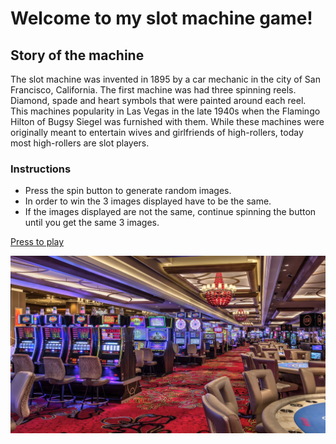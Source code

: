 # Welcome to my slot machine game!

## Story of the machine

The slot machine was invented in 1895 by a car mechanic in the city of San Francisco, California. The first machine was had three spinning reels. Diamond, spade and heart symbols that were painted around each reel. This machines popularity in Las Vegas in the late 1940s when the Flamingo Hilton of Bugsy Siegel was furnished with them. While these machines were originally meant to entertain wives and girlfriends of high-rollers, today most high-rollers are slot players.


### Instructions
* Press the spin button to generate random images.
* In order to win the 3 images displayed have to be the same.
* If the images displayed are not the same, continue spinning the button until you get the same 3 images.


[Press to play](https://llanfranchi27.github.io/Slot-Machine/)

![Slot machine](imgs/casinofloor.jpeg)